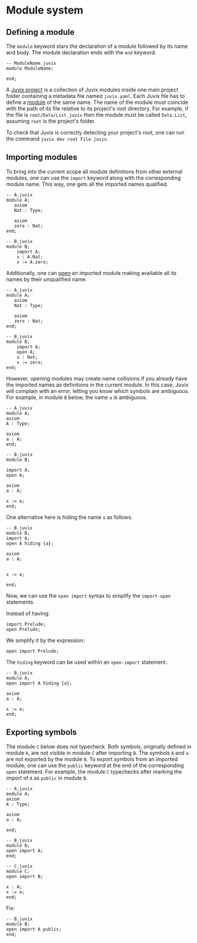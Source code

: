 # Module system

## Defining a module

The `module` keyword stars the declaration of a module followed by its
name and body. The module declaration ends with the `end` keyword.

```juvix
-- ModuleName.juvix
module ModuleName;

end;
```

A <u>Juvix project</u> is a collection of Juvix modules inside one main
project folder containing a metadata file named `juvix.yaml`. Each Juvix
file has to define a <u>module</u> of the same name. The name of the
module must coincide with the path of its file relative to its
project's root directory. For example, if the file is
`root/Data/List.juvix` then the module must be called `Data.List`,
assuming `root` is the project's folder.

To check that Juvix is correctly detecting your project's root, one can
run the command `juvix dev root File.juvix`.

## Importing modules

To bring into the current scope all module definitions from other
external modules, one can use the `import` keyword along with the
corresponding module name. This way, one gets all the imported names
qualified.

```juvix
-- A.juvix
module A;
   axiom
   Nat : Type;

   axiom
   zero : Nat;
end;

-- B.juvix
module B;
    import A;
    x : A.Nat;
    x := A.zero;
```

Additionally, one can <u>open</u> an imported module making available
all its names by their unqualified name.

```juvix
-- A.juvix
module A;
   axiom
   Nat : Type;

   axiom
   zero : Nat;
end;

-- B.juvix
module B;
    import A;
    open A;
    x : Nat;
    x := zero;
end;
```

However, opening modules may create name collisions if you already have
the imported names as definitions in the current module. In this case,
Juvix will complain with an error, letting you know which symbols are
ambiguous. For example, in module `B` below, the name `a` is ambiguous.

```juvix
-- A.juvix
module A;
axiom
A : Type;

axiom
a : A;
end;

-- B.juvix
module B;

import A;
open A;

axiom
a : A;

x := a;
end;
```

One alternative here is hiding the name `a` as follows.

```juvix
-- B.juvix
module B;
import A;
open A hiding {a};

axiom
a : A;


x := a;

end;
```

Now, we can use the `open import` syntax to simplify the `import-open`
statements.

Instead of having:

```juvix
import Prelude;
open Prelude;
```

We simplify it by the expression:

```juvix
open import Prelude;
```

The `hiding` keyword can be used within an `open-import` statement.

```juvix
-- B.juvix
module A;
open import A hiding {a};

axiom
a : A;

x := a;
end;
```

## Exporting symbols

The module `C` below does not typecheck. Both symbols, originally
defined in module `A`, are not visible in module `C` after importing
`B`. The symbols `A` and `a` are not exported by the module `B`. To
export symbols from an imported module, one can use the `public` keyword
at the end of the corresponding `open` statement. For example, the
module `C` typechecks after marking the import of `A` as `public` in
module `B`.

```juvix
-- A.juvix
module A;
axiom
A : Type;

axiom
a : A;

end;

-- B.juvix
module B;
open import A;
end;

-- C.juvix
module C;
open import B;

x : A;
x := a;
end;
```

Fix:

```juvix
-- B.juvix
module B;
open import A public;
end;
```
